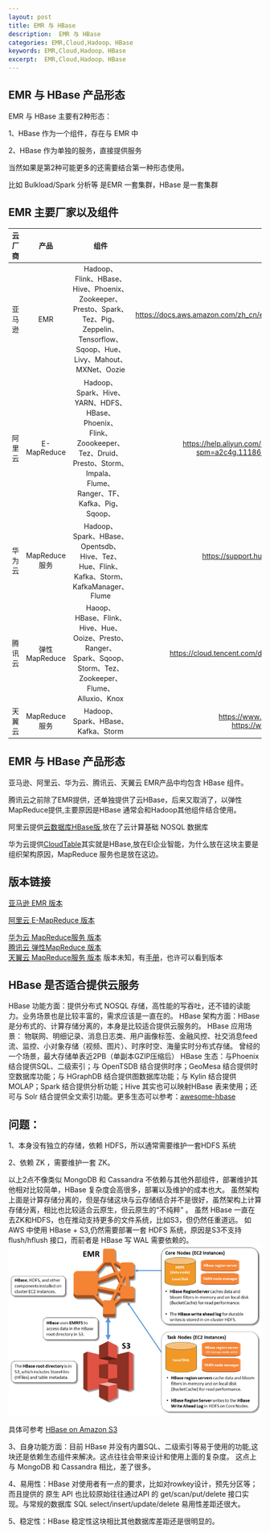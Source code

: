 ```yaml
---
layout: post
title: EMR 与 HBase
description:  EMR 与 HBase
categories: EMR,Cloud,Hadoop、HBase
keywords: EMR,Cloud,Hadoop、HBase
excerpt:  EMR,Cloud,Hadoop、HBase
---
```


## EMR 与 HBase 产品形态

EMR 与 HBase 主要有2种形态：

1、HBase 作为一个组件，存在与 EMR 中

2、HBase 作为单独的服务，直接提供服务

当然如果是第2种可能更多的还需要结合第一种形态使用。

比如 Bulkload/Spark 分析等 是EMR 一套集群，HBase 是一套集群

## EMR 主要厂家以及组件


| 云厂商 | 产品 | 组件 | 链接 |
| :---  | :---: | :---: | ---: |
| 亚马逊 | EMR | Hadoop、Flink、HBase、Hive、Phoenix、Zookeeper、Presto、Spark、Tez、Pig、Zeppelin、Tensorflow、Sqoop、Hue、Livy、Mahout、MXNet、Oozie| https://docs.aws.amazon.com/zh_cn/emr/latest/ReleaseGuide/emr-release-5x.html |
| 阿里云 | E-MapReduce | Hadoop、Spark、Hive、YARN、HDFS、HBase、Phoenix、Flink、Zoookeeper、Tez、Druid、Presto、Storm、Impala、Flume、Ranger、TF、Kafka、Pig、Sqoop、 | https://help.aliyun.com/document_detail/28073.html?spm=a2c4g.11186623.6.546.be7d2068xWi6GP |
| 华为云 | MapReduce服务 | Hadoop、Spark、HBase、Opentsdb、Hive、Tez、Hue、Flink、Kafka、Storm、KafkaManager、Flume | https://support.huaweicloud.com/productdesc-mrs/mrs_08_0005.html |
| 腾讯云 | 弹性MapReduce | Haoop、HBase、Flink、Hive、Hue、Ooize、Presto、Ranger、Spark、Sqoop、Storm、Tez、Zookeeper、Flume、Alluxio、Knox | https://cloud.tencent.com/document/product/589/20279 |
| 天翼云 | MapReduce服务 | Hadoop、Spark、HBase、Kafka、Storm | https://www.ctyun.cn/product/MapReduce https://www.ctyun.cn/help/qslist/1411 |



## EMR 与 HBase 产品形态

亚马逊、阿里云、华为云、腾讯云、天翼云 EMR产品中均包含 HBase 组件。

腾讯云之前除了EMR提供，还单独提供了云HBase，后来又取消了，以弹性MapReduce提供,主要原因是HBase 通常会和Hadoop其他组件结合使用。

阿里云提供[云数据库HBase版](https://cn.aliyun.com/product/hbase),放在了云计算基础 NOSQL 数据库

华为云提供[CloudTable](https://www.huaweicloud.com/product/cloudtable.html)其实就是HBase,放在EI企业智能，为什么放在这块主要是组织架构原因，MapReduce 服务也是放在这边。

## 版本链接

[亚马逊 EMR 版本](https://docs.aws.amazon.com/zh_cn/emr/latest/ReleaseGuide/emr-release-5x.html)

[阿里云 E-MapReduce 版本](https://help.aliyun.com/document_detail/28073.html?spm=a2c4g.11186623.6.546.be7d2068xWi6GP#title-b9j-f3m-75x)

[华为云 MapReduce服务 版本](https://support.huaweicloud.com/productdesc-mrs/mrs_08_0005.html)   
[腾讯云 弹性MapReduce 版本](https://cloud.tencent.com/document/product/589/20279)   
[天翼云 MapReduce服务 版本](https://www.ctyun.cn/help/qslist/1411)  版本未知，有[手册](http://oos.ctyunapi.cn/downfile/%E4%BA%A7%E5%93%81%E6%89%8B%E5%86%8C2018/MapReduce%E7%94%A8%E6%88%B7%E4%BD%BF%E7%94%A8%E6%8C%87%E5%8D%97.pdf
)，也许可以看到版本


## HBase 是否适合提供云服务

HBase 功能方面：提供分布式 NOSQL 存储，高性能的写吞吐，还不错的读能力。业务场景也是比较丰富的，需求应该是一直在的。
HBase 架构方面：HBase 是分布式的、计算存储分离的，本身是比较适合提供云服务的。
HBase 应用场景： 物联网、明细记录、消息日志类、用户画像标签、金融风控、社交消息feed流、监控、小对象存储（视频、图片）、时序时空、海量实时分布式存储。 曾经的一个场景，最大存储单表近2PB（单副本GZIP压缩后）
HBase 生态：与Phoenix 结合提供SQL、二级索引；与 OpenTSDB 结合提供时序；GeoMesa 结合提供时空数据库功能；与 HGraphDB 结合提供图数据库功能；与 Kylin 结合提供 MOLAP；Spark 结合提供分析功能；Hive 其实也可以映射HBase 表来使用；还可与 Solr 结合提供全文索引功能。更多生态可以参考：[awesome-hbase](https://github.com/rayokota/awesome-hbase)

## 问题：

1、本身没有独立的存储，依赖 HDFS，所以通常需要维护一套HDFS 系统

2、依赖 ZK ，需要维护一套 ZK。

以上2点不像类似 MongoDB 和 Cassandra 不依赖与其他外部组件，部署维护其他相对比较简单，HBase 复杂度会高很多，部署以及维护的成本也大。
虽然架构上面是计算存储分离的，但是存储这块与云存储结合并不是很好，虽然架构上计算存储分离，相比也比较适合云原生，但云原生的“不纯粹” 。
虽然 HBase 一直在去ZK和HDFS，也在推动支持更多的文件系统，比如S3，但仍然任重道远。
如 AWS 中使用 HBase + S3,仍然需要部署一套 HDFS 系统，原因是S3不支持 flush/hflush 接口，而前者是 HBase 写 WAL 需要依赖的。
![](/images/posts/hbase/hbase_s3.png "HBase on S3")

具体可参考 [HBase on Amazon S3](https://docs.aws.amazon.com/zh_cn/emr/latest/ReleaseGuide/emr-hbase-s3.html)

3、自身功能方面：目前 HBase 并没有内置SQL、二级索引等易于使用的功能,这块还是依赖生态组件来解决。这点往往会带来设计和使用上面的复杂度。
这点上 与 MongoDB 和 Cassandra 相比，差了很多。

4、易用性：HBase 对使用者有一点的要求，比如对rowkey设计，预先分区等；而且提供的 原生 API 也比较原始往往通过API 的 get/scan/put/delete 接口实现。与常规的数据库 SQL select/insert/update/delete 易用性差距还很大。

5、稳定性：HBase 稳定性这块相比其他数据库差距还是很明显的。



